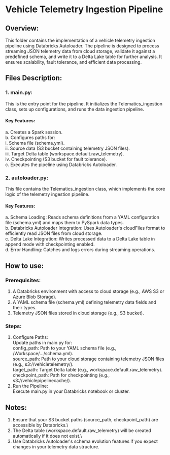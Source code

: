 # Vehicle Telemetry Ingestion Pipeline

## Overview:
This folder contains the implementation of a vehicle telemetry ingestion pipeline using Databricks Autoloader. The pipeline is designed to process streaming JSON telemetry data from cloud storage, validate it against a predefined schema, and write it to a Delta Lake table for further analysis. It ensures scalability, fault tolerance, and efficient data processing.

## Files Description:
### 1. main.py:
This is the entry point for the pipeline. It initializes the Telematics_ingestion class, sets up configurations, and runs the data ingestion pipeline.
#### Key Features:
a. Creates a Spark session.\
b. Configures paths for:\
   i.   Schema file (schema.yml).\
   ii.  Source data (S3 bucket containing telemetry JSON files).\
   iii. Target Delta table (workspace.default.raw_telemetry).\
   iv.  Checkpointing (S3 bucket for fault tolerance).\
c. Executes the pipeline using Databricks Autoloader.

### 2. autoloader.py:
This file contains the Telematics_ingestion class, which implements the core logic of the telemetry ingestion pipeline.
#### Key Features:
a. Schema Loading: Reads schema definitions from a YAML configuration file (schema.yml) and maps them to PySpark data types.\
b. Databricks Autoloader Integration: Uses Autoloader's cloudFiles format to efficiently read JSON files from cloud storage.\
c. Delta Lake Integration: Writes processed data to a Delta Lake table in append mode with checkpointing enabled.\
d. Error Handling: Catches and logs errors during streaming operations.

## How to use:
### Prerequisites:
1. A Databricks environment with access to cloud storage (e.g., AWS S3 or Azure Blob Storage).
2. A YAML schema file (schema.yml) defining telemetry data fields and their types.
3. Telemetry JSON files stored in cloud storage (e.g., S3 bucket).

### Steps:
1. Configure Paths:\
Update paths in main.py for:\
    config_path: Path to your YAML schema file (e.g., /Workspace/.../schema.yml).\
    source_path: Path to your cloud storage containing telemetry JSON files (e.g., s3://vehicletelemetry/).\
    target_path: Target Delta table (e.g., workspace.default.raw_telemetry).\
    checkpoint_path: Path for checkpointing (e.g., s3://vehiclepipelinecache/).
2. Run the Pipeline:\
Execute main.py in your Databricks notebook or cluster.

## Notes:
1. Ensure that your S3 bucket paths (source_path, checkpoint_path) are accessible by Databricks.\
2. The Delta table (workspace.default.raw_telemetry) will be created automatically if it does not exist.\
3. Use Databricks Autoloader's schema evolution features if you expect changes in your telemetry data structure.
